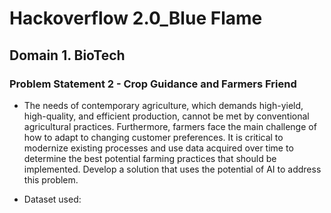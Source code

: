 # Hackoverflow 2.0_Blue Flame
## Domain 1. BioTech
### Problem Statement 2 - Crop Guidance and Farmers Friend

* The needs of contemporary agriculture, which demands high-yield, high-quality, and efficient production, cannot be met by conventional agricultural practices. Furthermore, farmers face the main challenge of how to adapt to changing customer preferences. It is critical to modernize existing processes and use data acquired over time to determine the best potential farming practices that should be implemented. Develop a solution that uses the potential of AI to address this problem.

* Dataset used:
